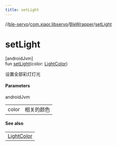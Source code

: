 ```yaml
---
title: setLight
---
```

//[ble-servo](../../../index.html)/[com.xiaor.libservo](../index.html)/[BleWrapper](index.html)/[setLight](set-light.html)



# setLight



[androidJvm]\
fun [setLight](set-light.html)(color: [LightColor](../-light-color/index.html))



设置全部彩灯灯光



#### Parameters


androidJvm

| | |
|---|---|
| color | 相关的颜色 |



#### See also


| |
|---|
| [LightColor](../-light-color/index.html) |



